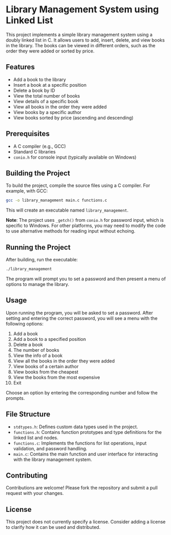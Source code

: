 # Library Management System using Linked List

This project implements a simple library management system using a doubly linked list in C. It allows users to add, insert, delete, and view books in the library. The books can be viewed in different orders, such as the order they were added or sorted by price.

## Features

- Add a book to the library
- Insert a book at a specific position
- Delete a book by ID
- View the total number of books
- View details of a specific book
- View all books in the order they were added
- View books by a specific author
- View books sorted by price (ascending and descending)

## Prerequisites

- A C compiler (e.g., GCC)
- Standard C libraries
- `conio.h` for console input (typically available on Windows)

## Building the Project

To build the project, compile the source files using a C compiler. For example, with GCC:

```bash
gcc -o library_management main.c functions.c
```

This will create an executable named `library_management`.

**Note**: The project uses `_getch()` from `conio.h` for password input, which is specific to Windows. For other platforms, you may need to modify the code to use alternative methods for reading input without echoing.

## Running the Project

After building, run the executable:

```bash
./library_management
```

The program will prompt you to set a password and then present a menu of options to manage the library.

## Usage

Upon running the program, you will be asked to set a password. After setting and entering the correct password, you will see a menu with the following options:

 1. Add a book
 2. Add a book to a specified position
 3. Delete a book
 4. The number of books
 5. View the info of a book
 6. View all the books in the order they were added
 7. View books of a certain author
 8. View books from the cheapest
 9. View the books from the most expensive
10. Exit

Choose an option by entering the corresponding number and follow the prompts.

## File Structure

- `stdtypes.h`: Defines custom data types used in the project.
- `functions.h`: Contains function prototypes and type definitions for the linked list and nodes.
- `functions.c`: Implements the functions for list operations, input validation, and password handling.
- `main.c`: Contains the main function and user interface for interacting with the library management system.

## Contributing

Contributions are welcome! Please fork the repository and submit a pull request with your changes.

## License

This project does not currently specify a license. Consider adding a license to clarify how it can be used and distributed.